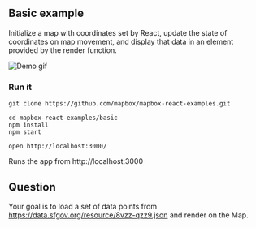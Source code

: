 Basic example
---

Initialize a map with coordinates set by React, update the state of coordinates on map movement, and display that data in an element provided by the render function.

![Demo gif](https://i.imgur.com/IGJuTuM.gif)

### Run it

    git clone https://github.com/mapbox/mapbox-react-examples.git

    cd mapbox-react-examples/basic
    npm install
    npm start

    open http://localhost:3000/

Runs the app from http://localhost:3000


Question
---
Your goal is to load a set of data points from https://data.sfgov.org/resource/8vzz-qzz9.json and render on the Map.


